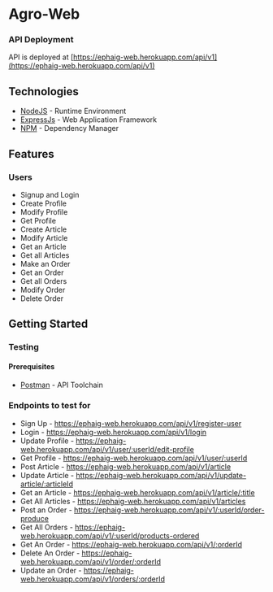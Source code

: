 # Agro-Web
    

### API Deployment
API is deployed at [https://ephaig-web.herokuapp.com/api/v1](https://ephaig-web.herokuapp.com/api/v1)


## Technologies

* [NodeJS](https://nodejs.org/) - Runtime Environment
* [ExpressJs](https://expressjs.com/) - Web Application Framework
* [NPM](https://www.npmjs.com/) - Dependency Manager


## Features

### Users
* Signup and Login
* Create Profile
* Modify Profile
* Get Profile
* Create Article
* Modify Article
* Get an Article
* Get all Articles
* Make an Order
* Get an Order
* Get all Orders
* Modify Order
* Delete Order

## Getting Started

### Testing

#### Prerequisites

* [Postman](https://getpostman.com/) - API Toolchain


### Endpoints to test for
* Sign Up - https://ephaig-web.herokuapp.com/api/v1/register-user
* Login - https://ephaig-web.herokuapp.com/api/v1/login
* Update Profile - https://ephaig-web.herokuapp.com/api/v1/user/:userId/edit-profile
* Get Profile - https://ephaig-web.herokuapp.com/api/v1/user/:userId
* Post Article - https://ephaig-web.herokuapp.com/api/v1/article
* Update Article - https://ephaig-web.herokuapp.com/api/v1/update-article/:articleId
* Get an Article - https://ephaig-web.herokuapp.com/api/v1/article/:title
* Get All Articles - https://ephaig-web.herokuapp.com/api/v1/articles
* Post an Order - https://ephaig-web.herokuapp.com/api/v1/:userId/order-produce
* Get All Orders - https://ephaig-web.herokuapp.com/api/v1/:userId/products-ordered
* Get An Order - https://ephaig-web.herokuapp.com/api/v1/:orderId
* Delete An Order - https://ephaig-web.herokuapp.com/api/v1/order/:orderId
* Update an Order - https://ephaig-web.herokuapp.com/api/v1/orders/:orderId
